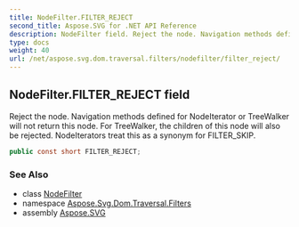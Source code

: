 ```yaml
---
title: NodeFilter.FILTER_REJECT
second_title: Aspose.SVG for .NET API Reference
description: NodeFilter field. Reject the node. Navigation methods defined for NodeIterator or TreeWalker will not return this node. For TreeWalker the children of this node will also be rejected. NodeIterators treat this as a synonym for FILTER_SKIP
type: docs
weight: 40
url: /net/aspose.svg.dom.traversal.filters/nodefilter/filter_reject/
---
```

## NodeFilter.FILTER_REJECT field

Reject the node. Navigation methods defined for NodeIterator or TreeWalker will not return this node. For TreeWalker, the children of this node will also be rejected. NodeIterators treat this as a synonym for FILTER_SKIP.

```csharp
public const short FILTER_REJECT;
```

### See Also

* class [NodeFilter](../)
* namespace [Aspose.Svg.Dom.Traversal.Filters](../../../aspose.svg.dom.traversal.filters/)
* assembly [Aspose.SVG](../../../)
